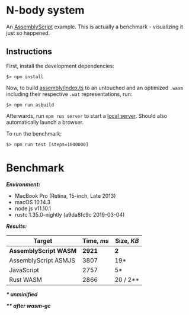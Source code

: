 N-body system
=============

An [AssemblyScript](http://assemblyscript.org) example. This is actually a benchmark - visualizing it just so happened.

Instructions
------------

First, install the development dependencies:

```
$> npm install
```

Now, to build [assembly/index.ts](./assembly/index.ts) to an untouched and an optimized `.wasm` including their respective `.wat` representations, run:

```
$> npm run asbuild
```

Afterwards, run `npm run server` to start a <a href="http://localhost:9080">local server</a>. Should also automatically launch a browser.

To run the benchmark:

```
$> npm run test [steps=1000000]
```

Benchmark
=========

***Environment:***
- MacBook Pro (Retina, 15-inch, Late 2013)
- macOS 10.14.3
- node.js v11.10.1
- rustc 1.35.0-nightly (a9da8fc9c 2019-03-04)

***Results:***

|        Target           |  Time, ***ms*** | Size, ***KB*** |
|-------------------------|-----------------|----------------|
| **AssemblyScript WASM** | **2921**        | **2**          |
| AssemblyScript ASMJS    | 3807            | 19*            |
| JavaScript              | 2757            | 5*             |
| Rust WASM               | 2866            | 20 / 2**       |

___* unminified___

___** after wasm-gc___
